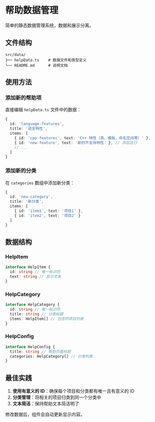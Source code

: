 # 帮助数据管理

简单的静态数据管理系统，数据和展示分离。

## 文件结构

```
src/data/
├── helpData.ts    # 数据文件和类型定义
└── README.md      # 说明文档
```

## 使用方法

### 添加新的帮助项

直接编辑 `helpData.ts` 文件中的数据：

```typescript
{
  id: 'language-features',
  title: '语言特性',
  items: [
    { id: 'cpp-features', text: 'C++ 特性（类、模板、命名空间等）' },
    { id: 'new-feature', text: '新的不支持特性' }, // 添加这行
    // ...
  ]
}
```

### 添加新的分类

在 `categories` 数组中添加新分类：

```typescript
{
  id: 'new-category',
  title: '新分类',
  items: [
    { id: 'item1', text: '项目1' },
    { id: 'item2', text: '项目2' }
  ]
}
```

## 数据结构

### HelpItem

```typescript
interface HelpItem {
  id: string // 唯一标识符
  text: string // 显示文本
}
```

### HelpCategory

```typescript
interface HelpCategory {
  id: string // 唯一标识符
  title: string // 分类标题
  items: HelpItem[] // 包含的项目列表
}
```

### HelpConfig

```typescript
interface HelpConfig {
  title: string // 帮助页面标题
  categories: HelpCategory[] // 分类列表
}
```

## 最佳实践

1. **使用有意义的 ID**：确保每个项目和分类都有唯一且有意义的 ID
2. **分类管理**：将相关的项目归类到同一个分类中
3. **文本简洁**：保持帮助文本简洁明了

修改数据后，组件会自动更新显示内容。
